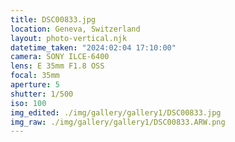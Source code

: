 ```yaml
---
title: DSC00833.jpg
location: Geneva, Switzerland
layout: photo-vertical.njk
datetime_taken: "2024:02:04 17:10:00"
camera: SONY ILCE-6400
lens: E 35mm F1.8 OSS
focal: 35mm
aperture: 5
shutter: 1/500
iso: 100
img_edited: ./img/gallery/gallery1/DSC00833.jpg
img_raw: ./img/gallery/gallery1/DSC00833.ARW.png
---
```

